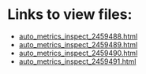 # Links to view files:

* [auto_metrics_inspect_2459488.html](https://htmlpreview.github.io/?https://github.com/HERA-Team/H5C_Notebooks/blob/main/auto_metrics_inspect/auto_metrics_inspect_2459488.html)
* [auto_metrics_inspect_2459489.html](https://htmlpreview.github.io/?https://github.com/HERA-Team/H5C_Notebooks/blob/main/auto_metrics_inspect/auto_metrics_inspect_2459489.html)
* [auto_metrics_inspect_2459490.html](https://htmlpreview.github.io/?https://github.com/HERA-Team/H5C_Notebooks/blob/main/auto_metrics_inspect/auto_metrics_inspect_2459490.html)
* [auto_metrics_inspect_2459491.html](https://htmlpreview.github.io/?https://github.com/HERA-Team/H5C_Notebooks/blob/main/auto_metrics_inspect/auto_metrics_inspect_2459491.html)